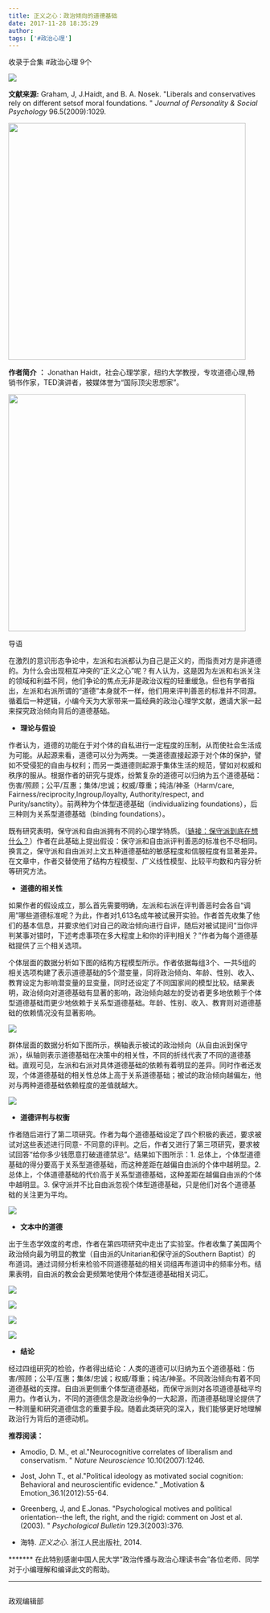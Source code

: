 ```yaml
---
title: 正义之心：政治倾向的道德基础
date: 2017-11-28 18:35:29
author: 
tags: ['#政治心理']
---
```



收录于合集 #政治心理 9个

<img src='/images/618/2.png' width='auto' />

**文献来源:** Graham, J, J.Haidt, and B. A. Nosek. "Liberals and conservatives
rely on different setsof moral foundations. " _Journal of Personality & Social
Psychology_ 96.5(2009):1029.

 **<img src='/images/618/3.png' width='472' />**

 **作者简介** **：** Jonathan
Haidt，社会心理学家，纽约大学教授，专攻道德心理,畅销书作家，TED演讲者，被媒体誉为“国际顶尖思想家”。

 **<img src='/images/618/4.png' width='472' />**

导语

在激烈的意识形态争论中，左派和右派都认为自己是正义的，而指责对方是非道德的。为什么会出现相互冲突的“正义之心”呢？有人认为，这是因为左派和右派关注的领域和利益不同，他们争论的焦点无非是政治议程的轻重缓急。但也有学者指出，左派和右派所谓的“道德”本身就不一样，他们用来评判善恶的标准并不同源。循着后一种逻辑，小编今天为大家带来一篇经典的政治心理学文献，邀请大家一起来探究政治倾向背后的道德基础。

  *  **理论与假设**

作者认为，道德的功能在于对个体的自私进行一定程度的压制，从而使社会生活成为可能。从起源来看，道德可以分为两类。一类道德直接起源于对个体的保护，譬如不受侵犯的自由与权利；而另一类道德则起源于集体生活的规范，譬如对权威和秩序的服从。根据作者的研究与提炼，纷繁复杂的道德可以归纳为五个道德基础：伤害/照顾；公平/互惠；集体/忠诚；权威/尊重；纯洁/神圣（Harm/care,
Fairness/reciprocity,Ingroup/loyalty, Authority/respect, and
Purity/sanctity）。前两种为个体型道德基础（individualizing foundations），后三种则为关系型道德基础（binding
foundations）。

既有研究表明，保守派和自由派拥有不同的心理学特质。（[链接：保守派到底在想什么？](http://mp.weixin.qq.com/s?__biz=MzI5ODY0MTQ1OA==&mid=2247484116&idx=1&sn=cfc7eb63386a9592bde4d35a36116611&chksm=eca3f389dbd47a9ff85713fdfc81eddcf2a67c0a2e5f0b76139706983fd2c6eef18f78082053&scene=21#wechat_redirect)）作者在此基础上提出假设：保守派和自由派评判善恶的标准也不尽相同。换言之，保守派和自由派对上文五种道德基础的敏感程度和信服程度有显著差异。在文章中，作者交替使用了结构方程模型、广义线性模型、比较平均数和内容分析等研究方法。

  * **道德的相关性**

如果作者的假设成立，那么首先需要明确，左派和右派在评判善恶时会各自“调用”哪些道德标准呢？为此，作者对1,613名成年被试展开实验。作者首先收集了他们的基本信息，并要求他们对自己的政治倾向进行自评，随后对被试提问“当你评判某事对错时，下述考虑事项在多大程度上和你的评判相关？”作者为每个道德基础提供了三个相关选项。

个体层面的数据分析如下图的结构方程模型所示。作者依据每组3个、一共5组的相关选项构建了表示道德基础的5个潜变量，同将政治倾向、年龄、性别、收入、教育设定为影响潜变量的显变量，同时还设定了不同国家间的模型比较。结果表明，政治倾向对道德基础有显著的影响，政治倾向越左的受访者更多地依赖于个体型道德基础而更少地依赖于关系型道德基础。年龄、性别、收入、教育则对道德基础的依赖情况没有显著影响。

![](/images/618/5.png)

群体层面的数据分析如下图所示，横轴表示被试的政治倾向（从自由派到保守派），纵轴则表示道德基础在决策中的相关性，不同的折线代表了不同的道德基础。直观可见，左派和右派对具体道德基础的依赖有着明显的差异。同时作者还发现，个体道德基础的相关性总体上高于关系道德基础；被试的政治倾向越偏左，他对与两种道德基础依赖程度的差值就越大。

![](/images/618/6.png)

  *  **道德评判与权衡**

作者随后进行了第二项研究。作者为每个道德基础设定了四个积极的表述，要求被试对这些表述进行同意-
不同意的评判。之后，作者又进行了第三项研究，要求被试回答“给你多少钱愿意打破道德禁忌”。结果如下图所示：1.
总体上，个体型道德基础的得分要高于关系型道德基础，而这种差距在越偏自由派的个体中越明显。2.
总体上，个体道德基础的代价高于关系型道德基础，这种差距在越偏自由派的个体中越明显。3.
保守派并不比自由派忽视个体型道德基础，只是他们对各个道德基础的关注更为平均。

![](/images/618/7.png)

  *  **文本中的道德**

出于生态学效度的考虑，作者在第四项研究中走出了实验室。作者收集了美国两个政治倾向最为明显的教堂（自由派的Unitarian和保守派的Southern
Baptist）的布道词。通过词频分析来检验不同道德基础的相关词组再布道词中的频率分布。结果表明，自由派的教会会更频繁地使用个体型道德基础相关词汇。

![](/images/618/8.png)

![](/images/618/9.png)

![](/images/618/10.png)

![](/images/618/11.png)

  *  **结论**

经过四组研究的检验，作者得出结论：人类的道德可以归纳为五个道德基础：伤害/照顾；公平/互惠；集体/忠诚；权威/尊重；纯洁/神圣。不同政治倾向有着不同道德基础的支撑。自由派更侧重个体型道德基础，而保守派则对各项道德基础平均用力。作者认为，不同的道德信念是政治纷争的一大起源，而道德基础理论提供了一种测量和研究道德信念的重要手段。随着此类研究的深入，我们能够更好地理解政治行为背后的道德动机。

**推荐阅读：**

  * Amodio, D. M., et al."Neurocognitive correlates of liberalism and conservatism. " _Nature Neuroscience_ 10.10(2007):1246.

  * Jost, John T., et al."Political ideology as motivated social cognition: Behavioral and neuroscientific evidence." _Motivation & Emotion_36.1(2012):55-64.

  * Greenberg, J, and E.Jonas. "Psychological motives and political orientation--the left, the right, and the rigid: comment on Jost et al. (2003). " _Psychological Bulletin_ 129.3(2003):376.

  * 海特. _正义之心_. 浙江人民出版社, 2014.

 ******* 在此特别感谢中国人民大学“政治传播与政治心理读书会”各位老师、同学对于小编理解和编译此文的帮助。

 ****

![]()

政观编辑部


